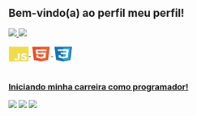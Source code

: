 ## Bem-vindo(a) ao perfil meu perfil!

 <div>
   <a href="https://github.com/RafaelFagundes777">
   <img height="180em" src="https://github-readme-stats.vercel.app/api?username=RafaelFagundes777&show_icons=true&theme=tokyonight&include_all_commits=true&count_private=true"/>
   <img height="180em" src="https://github-readme-stats.vercel.app/api/top-langs/?username=RafaelFagundes777&layout=compact&langs_count=6&theme=tokyonight"/>

</div>
<div style="display: inline_block"><br>
  <img align="center" alt="Js" height="30" width="40" src="https://raw.githubusercontent.com/devicons/devicon/master/icons/javascript/javascript-plain.svg">
  <img align="center" alt="HTML" height="30" width="40" src="https://raw.githubusercontent.com/devicons/devicon/master/icons/html5/html5-original.svg">
  <img align="center" alt="CSS" height="30" width="40" src="https://raw.githubusercontent.com/devicons/devicon/master/icons/css3/css3-original.svg">
</div>
 
 <br>
 
  ### Iniciando minha carreira como programador!
 
<div> 
  <a href="(https://www.youtube.com/channel/UCsp-PGDs5zBnuYcc2QBmBmQ)" target="_blank"><img src="https://img.shields.io/badge/YouTube-FF0000?style=for-the-badge&logo=youtube&logoColor=white" target="_blank"></a>
  <a href="https://www.instagram.com/yrickfox/" target="_blank"><img src="https://img.shields.io/badge/-Instagram-%23E4405F?style=for-the-badge&logo=instagram&logoColor=white" target="_blank"></a>
  <a href = "ydenlyeluanoficial"><img src="https://img.shields.io/badge/-Gmail-%23333?style=for-the-badge&logo=gmail&logoColor=white" target="_blank"></a> 
 
  

</div>
